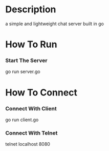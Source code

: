 # Description
a simple and lightweight chat server built in go

# How To Run
### Start The Server
go run server.go
# How To Connect
### Connect With Client
go run client.go
### Connect With Telnet
telnet localhost 8080
